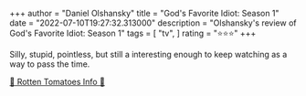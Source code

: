 +++
author = "Daniel Olshansky"
title = "God's Favorite Idiot: Season 1"
date = "2022-07-10T19:27:32.313000"
description = "Olshansky's review of God's Favorite Idiot: Season 1"
tags = [
    "tv",
]
rating = "⭐⭐⭐"
+++

Silly, stupid, pointless, but still a interesting enough to keep watching as a way to pass the time.

[🍅 Rotten Tomatoes Info 🍅](https://www.rottentomatoes.com//tv/gods_favorite_idiot/s01)